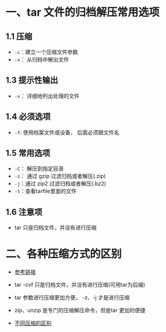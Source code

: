 # 一、tar 文件的归档解压常用选项

## 1.1 压缩

- `-c`：建立一个压缩文件参数
- `-x`： 从归档中解出文件

## 1.3 提示性输出

- `-v`： 详细地列出处理的文件

## 1.4 必须选项

- `-f`: 使用档案文件或设备， 后面必须跟文件名

## 1.5 常用选项

- `-C`： 解压到指定目录
- `-z`：  通过 gzip 过滤归档或者解压(.zip)
- `-j`：通过 zip2 过滤归档或者解压(.bz2)
- `-t`：查看tarfile里面的文件

## 1.6 注意项

- tar 只是归档文件，并没有进行压缩



# 二、各种压缩方式的区别

- [参考链接](https://blog.csdn.net/weixin_39865625/article/details/116886683?ops_request_misc=%257B%2522request%255Fid%2522%253A%2522167342858916800215094235%2522%252C%2522scm%2522%253A%252220140713.130102334.pc%255Fall.%2522%257D&request_id=167342858916800215094235&biz_id=0&utm_medium=distribute.pc_search_result.none-task-blog-2~all~first_rank_ecpm_v1~pc_rank_34-1-116886683-null-null.142^v70^pc_new_rank,201^v4^add_ask&utm_term=tar%20%E5%92%8C%20zip%E6%96%87%E4%BB%B6%E7%9A%84%E5%8C%BA%E5%88%AB&spm=1018.2226.3001.4187)

- tar -cvf 只是归档文件，并没有进行压缩(可用tar为后缀)

- tar 参数进行压缩更加方便， -z、-j 才是进行压缩

- zip、unzip 是专门的压缩解压命令，但是tar 更加的便捷

- [不同压缩的区别](https://blog.csdn.net/WonSafe/article/details/131480853)

  
